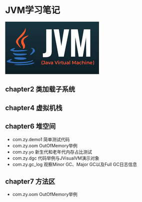 # JVM学习笔记

![img.png](img/221022/1.png)

## chapter2  类加载子系统

## chapter4  虚拟机栈

## chapter6  堆空间

- com.zy.demo1 简单测试代码
- com.zy.oom OutOfMemory举例
- com.zy.yo 新生代和老年代内存占比测试
- com.zy.dgc 代码举例与JVisualVM演示对象
- com.zy.gc_log 观察Minor GC、Major GC以及Full GC日志信息


## chapter7 方法区
- com.zy.oom OutOfMemory举例




